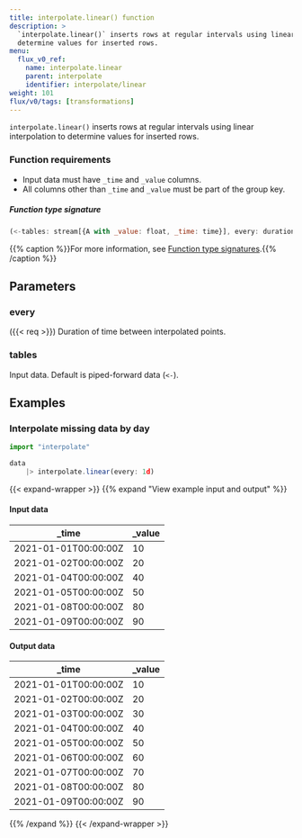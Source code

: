 ```yaml
---
title: interpolate.linear() function
description: >
  `interpolate.linear()` inserts rows at regular intervals using linear interpolation to
  determine values for inserted rows.
menu:
  flux_v0_ref:
    name: interpolate.linear
    parent: interpolate
    identifier: interpolate/linear
weight: 101
flux/v0/tags: [transformations]
---
```


<!------------------------------------------------------------------------------

IMPORTANT: This page was generated from comments in the Flux source code. Any
edits made directly to this page will be overwritten the next time the
documentation is generated. 

To make updates to this documentation, update the function comments above the
function definition in the Flux source code:

https://github.com/influxdata/flux/blob/master/stdlib/interpolate/interpolate.flux#L45-L48

Contributing to Flux: https://github.com/influxdata/flux#contributing
Fluxdoc syntax: https://github.com/influxdata/flux/blob/master/docs/fluxdoc.md

------------------------------------------------------------------------------->

`interpolate.linear()` inserts rows at regular intervals using linear interpolation to
determine values for inserted rows.

### Function requirements
- Input data must have `_time` and `_value` columns.
- All columns other than `_time` and `_value` must be part of the group key.

##### Function type signature

```js
(<-tables: stream[{A with _value: float, _time: time}], every: duration) => stream[{A with _value: float, _time: time}]
```

{{% caption %}}For more information, see [Function type signatures](/flux/v0/function-type-signatures/).{{% /caption %}}

## Parameters

### every
({{< req >}})
Duration of time between interpolated points.



### tables

Input data. Default is piped-forward data (`<-`).




## Examples

### Interpolate missing data by day

```js
import "interpolate"

data
    |> interpolate.linear(every: 1d)

```

{{< expand-wrapper >}}
{{% expand "View example input and output" %}}

#### Input data

| _time                | _value  |
| -------------------- | ------- |
| 2021-01-01T00:00:00Z | 10      |
| 2021-01-02T00:00:00Z | 20      |
| 2021-01-04T00:00:00Z | 40      |
| 2021-01-05T00:00:00Z | 50      |
| 2021-01-08T00:00:00Z | 80      |
| 2021-01-09T00:00:00Z | 90      |


#### Output data

| _time                | _value  |
| -------------------- | ------- |
| 2021-01-01T00:00:00Z | 10      |
| 2021-01-02T00:00:00Z | 20      |
| 2021-01-03T00:00:00Z | 30      |
| 2021-01-04T00:00:00Z | 40      |
| 2021-01-05T00:00:00Z | 50      |
| 2021-01-06T00:00:00Z | 60      |
| 2021-01-07T00:00:00Z | 70      |
| 2021-01-08T00:00:00Z | 80      |
| 2021-01-09T00:00:00Z | 90      |

{{% /expand %}}
{{< /expand-wrapper >}}
